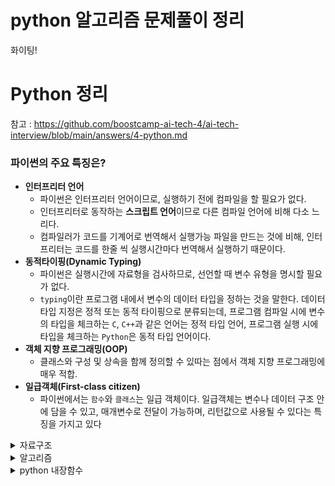 # python 알고리즘 문제풀이 정리

화이팅!

# Python 정리
참고 : https://github.com/boostcamp-ai-tech-4/ai-tech-interview/blob/main/answers/4-python.md

### 파이썬의 주요 특징은?
- **인터프리터 언어**
    - 파이썬은 인터프리터 언어이므로, 실행하기 전에 컴파일을 할 필요가 없다.
    - 인터프리터로 동작하는 **스크립트 언어**이므로 다른 컴파일 언어에 비해 다소 느리다.
    - 컴파일러가 코드를 기계어로 번역해서 실행가능 파일을 만드는 것에 비해, 인터프리터는 코드를 한줄 씩 실행시간마다 번역해서 실행하기 때문이다.
- **동적타이핑(Dynamic Typing)**
    - 파이썬은 실행시간에 자료형을 검사하므로, 선언할 때 변수 유형을 명시할 필요가 없다.
    - `typing`이란 프로그램 내에서 변수의 데이터 타입을 정하는 것을 말한다. 데이터 타입 지정은 정적 또는 동적 타이핑으로 분류되는데, 프로그램 컴파일 시에 변수의 타입을 체크하는 `C`, `C++`과 같은 언어는 정적 타입 언어, 프로그램 실행 시에 타입을 체크하는 `Python`은 동적 타입 언어이다.
- **객체 지향 프로그래밍(OOP)**
    - 클래스와 구성 및 상속을 함께 정의할 수 있따는 점에서 객체 지향 프로그래밍에 매우 적합.
- **일급객체(First-class citizen)**
    - 파이썬에서는 `함수`와 `클래스`는 일급 객체이다. 일급객체는 변수나 데이터 구조 안에 담을 수 있고, 매개변수로 전달이 가능하며, 리턴값으로 사용될 수 있다는 특징을 가지고 있다


<details>
    <summary>자료구조</summary>

- <details>
    <summary>dict</summary>

    ### dict 딕셔너리
    - key,value로 구성
    - dict() 나 {}로 만들 수 있다.
    - key 중복 불가, 순서 없음
    ```python
        tempDict = {1:0,2:1,3:0}
        for v in tempDict.values():#O(1)
            print(v)
        for k in tempDict.keys():#O(1)
            print(v)
        for k,v in tempDict.items():#O(1)
            print(k,v)
        for k in tempDict:
            print(k)# in 은 key를 기준으로 for문을 돈다. 순서는 보장할 수 없다.
        del tempDict[1]

    ```
    </details>

- <details>
    <summary>set</summary>

    ### set 집합
    - key 값만 존재
    - set()이나 {}로 만들 수 있다.
    - key 중복 불가, 순서없음
    ```python
        tempSet = {1,2,3}
    ```
    </details>

- <details>
    <summary>tuple</summary>

    ### tuple 튜플
    - tuple()이나 ()로 만들 수 있다.
    - 리스트와 비슷하지만 항목값을 변화할 수 없다. (프로그램이 실행되는 동안 값이 바뀌지 않길 원하는 경우 사용)
    - del 안됨 -> 항목값을 변화 시킬 수 없기 때문
    - 1개의 요소만을 가질 때는 요소 뒤에 콤마(1,)를 반드시 붙여야 한다
    - 중복가능, 순서있음
    ```python
        tempTuple = (1,2,3)
    ```
    </details>

- <details>
    <summary>graph</summary>

    ## 그래프 만들기
    ```python
    graph = {}
    root = -1
    for i,pnode in enumerate(graph_list):
        if pnode==-1:
            root = i
            continue
        if pnode in graph.keys():
            graph[pnode].append(i)
        else:
            graph[pnode] = [i]
    ```
    > 1. 부모 노드가 주어졌을 때 graph[pnode]가 이미 존재하면 append해주고 없으면 graph[pnode]=[i]로 설정해준다.
    > 2. root 노드가 0번노드가 아닐 수 도 있기 때문에 조심!
    > - 자식 노드가 주어졌을 때는 root를 찾고 간단히 자신의 key값에 자식들을 넣어주면 된다.
    </details>

- <details>
    <summary>트라이</summary>

    - 문자열에서의 검색을 빠르게 해주는 자료구조
    - 트리를 사용
    - depth i에 해당하는 node는 문자열의 i번째 문자 이다.
    - 시간복잡도는 O(len(문자열))이지만 공간복잡도는 늘어나게 된다.
    ![img](https://user-images.githubusercontent.com/48575872/142189934-38396598-f76e-468f-8862-21b33c000013.png)
    </details>

</details>



<details>
    <summary>알고리즘</summary>

- <details>
    <summary>dfs</summary>
    
    - 깊이우선탐색
    - 조합이나 공간 탐색을 할 때 자주 씀
    - 보통 재귀함수로 구현한다.

    ```python
    def dfs(I,J,depth):
        if depth==maxDepth:
            answer+=1
            return
        if canGo(I,J):
            dfs(newI,newJ,depth+1)
        else:
            return
    ```
    - backtracking이란?
     - 탐색을하다 노드가 조건을 만족시키지 않으면 자식 노드들을 탐색하지 않고 바로 다음 노드로 넘어가는 것 (가지치기)
     - N-queens 문제가 대표적임
    </details>

- <details>
    <summary>bfs</summary>

    - 너비우선탐색
    - 탐색을 할 때 조건을 만족하는 최소 깊이를 구하여라 등 끝까지 탐색해볼 필요없이 최소 만족하는 깊이 까지만 탐색할 때 자주쓴다.
    - deque를 활용
    
    ```python
    from collections import deque
    queue = deque()
    queue.append(item)

    while queue:
        item = queue.popleft()
        if check(item):
            answer+=1
            for i in range(4):
                if canGo(newItem):
                    queue.append(newItem)
    ```
    - queue에 push와 pop을 많이 해야하므로 시간복잡도와 메모리를 생각해야한다.
    - 종료조건을 잘 설정해 주어야 시간초과가 나지 않는다.

    </details>

- <details>
    <summary>DP</summary>

    - 시간조건에따라 DP인지 완전탐색인지 구분하는게 중요
    - 점화식을 통해 이전에 풀었던 문제가 다음 문제를 푸는데 활용이 된다면 DP이다.
    - 이전에 구했던 정답들을 DP배열에 저장해두고 다음문제를 풀 때 이전의 정답들을 다시 구하지 않고 DP배열에서 꺼내쓴다.
    - DP방법을 생각하는게 어렵고 코드는 복잡하지 않다.
    - 대표적인 문제로 피보나치 수열이 있다.
    - i1 = 1 , i2 = 1 , i3 = 2 : i(n) = i(n-1)+ i(n-2)
    - i(n)을 구할 때 i(n-1)과 i(n-2)를 저장해두지 않았다면 다시 재귀함수를 통해 그 값들을 구해야 할 것이다. 시간복잡도 : O(n-1)+O(n-1)
    - 하지만 i(n-1)과 i(n-2)를 DP배열에 저장해 두었다면 DP[n-1]+DP[n-1] = DP[n] 이되어 시간복잡도가 O(1)이 된다.
    </details>

- <details>
    <summary>최소신장트리(MST)</summary>

    최소신장트리 (MST, Minimum Spanning Tree)
    1. Kruskal
    >- 그래프 내에 적은 숫자의 간선만을 가지는 ‘희소 그래프(Sparse Graph)’의 경우 Kruskal 알고리즘이 적합
    2. Prim
    >- 그래프에 간선이 많이 존재하는 ‘밀집 그래프(Dense Graph)’ 의 경우는 Prim 알고리즘이 적합하다.

    https://gmlwjd9405.github.io/2018/08/29/algorithm-kruskal-mst.html

    ## Kruskal
    1. edge를 가중치 순으로 정렬한다.
    2. 작은 weight순으로 union_find()을 하여 union가능하면 weight++ 한다.

    ## Union_find()
    ### make_set(V)
    ```python
    for i in range(V):
        parent[i+1]=i+1
        rank[i+1]=0
    ```
    - 처음에 자기자신의 부모집합은 자신이기때문에 parent[]를 자기 자신으로 초기화 한다.
    - rank는 모두 0으로 초기화 한다.

    ### find(x)
    ```python
    if parent[x]==x:
        return x
    else:
        return find(parent[x])
    ```
    - find함수는 부모집합이 누구인지 알려준다.(즉, 부모집합이란 집합내에서 rank가 가장높은 node이다.)

    ### union(x,y)
    - 만약 그냥 parent[x] = y 라고 하면 find(x)함수로 부모를 찾는데 최악의 경우 O(N)만큼 걸린다.
    >- 최악의 경우 == 비대칭 트리, 연결리스트 상태

    - 해결법
    >1. Union by Rank
    >- 각 집합의 ‘rank’를, 더 큰 집합일수록 더 큰 rank를 가지도록 매긴다. 그리고 union 연산에서 언제나 더 작은 집합을 더 큰 집합에 합친다.
    >2. Path Compression
    >- Find(x)는 x에서 트리의 루트까지의 정점들을 차례대로 방문하는 형태로 구현한다. 경로 상의 모든 정점들을 모두 루트 정점을 바로 가리키게 한다.

    ### Union by Rank(x,y)
    ```python
    x = find(x)
    y = find(y)
    ```
    - 부모집합을 찾아 부모집합으로 비교를한다.
    ```python
    if x==y:
        return False
    ```
    - 같은 집합이면 union할 수 없음을 반환

    ```python
    if rank[x]>rank[y] : #x,y순서는 상관없음
        parent[y]=x
    else:
        parent[x]=y
        if rank[x]==rank[y]:
            rank[x]+=1
    return True
    ```
    - rank가 높은곳에 낮은 node를 union한다.
    - 만약 rank가 같다면 한쪽에 더해주고 더해준 쪽 rank를 +1해준다.
    - rank가 낮은곳에 union하게 되면 최악의 경우 tree가 한쪽으로 치우쳐 list의 형태처럼 된다. 이때 탐색을 진행하면 시간복잡도가 O(N)까지 증가해 효율성이 낮아진다.
    </details>

- <details>
    <summary>위상정렬</summary>
     
     - 만약 문제 조건에 먼저 풀어야 된다던가 먼저 지어야 되는 건물이 있다던가 "먼저"라는 단어가 나오고 순서를 지켜야 한다면 대부분 위상정렬 문제이다.
     - indegree활용 (부모의 갯수)

    ## 위상정렬
    - 위상정렬은 시작점이 존재해야하며, 사이클이 없는 유방향 그래프에서 탐색을 할 때 사용
    - 위상정렬은 답이 여러개가 될 수 있다.

    0. 간선을 탐색하며 자기 자신에게 연결된 간선 수 만큼 indegree+를 해준다.(먼저 수행되야하는 node의 갯수)
    1. indegree가 0인 node를 queue에 저장한다.(heapq사용, 문제에서 먼저 풀 수 있는건 먼저 풀어야 한다는 조건이 있기 때문)
    2. queue에서 차례로 node를 꺼내면서 그 node에 연결된 간선을 제거한다.(연결된 node의 indegree--)
    3. 만약 새롭게 indegree가 0이된 node가 있으면 queue에 넣는다.
    4. queue가 빌 때까지 2,3번을 반복한다.
    - 결과 : queue에서 꺼낸 순서

    </details>

- <details>
    <summary>이분탐색</summary>

    - 정렬되어 있는 list에서 특정 값이 어디에 있는지 빨리 찾고 싶을 때 이분탐색을 활용
    - start, end, mid를 활용

    1. start< end 일 때 까지 반복
    2. 만약 plist에 있는 숫자중 n보다 작거나 같은 수 중 가장 큰 값을 찾고 싶다면
    3. start = 0, end = len(plist), mid = (start+end)//2
    4. plist[mid]>n -> find(f,mid-1,n,plist)
    5. plist[mid]<=n -> find(mid+1,e,n,plist)

    ```python
    def find(f,e,n,plist):
    mid = (f+e)//2
    if f>e:
        return plist[e]
    if plist[mid]>n:
        return find(f,mid-1,n,plist)
    else:
        return find(mid+1,e,n,plist)
    ```

    </details>



</details>



<details>
    <summary>python 내장함수</summary>

- <details>
    <summary>heapq</summary>

    ### heapq
    - heappush할 때 오름차순으로 list를 구성한다.
    ```python
        import heapq
        heapq.heapify(lst)
        #list to heapq
        heapq.heappush(lst, value)
        heapq.heappop(lst)
    ```
    - 시간복잡도
     - heapify O(N) -> 정렬후 pop해서 참조할 경우 유리,index로 참조불가능
     - list.sort() O(NlogN) -> 정렬후 index로 참조가능
    </details>

- <details>
    <summary>deque</summary>

    ### deque
    - 앞,뒤 모두 push 와 pop이 가능하다.
    ```python
    from collections import deque
    deq = deque()
    # Add element to the start
    deq.appendleft(10)
    # Add element to the end
    deq.append(0)
    # Pop element from the start
    deq.popleft()
    # Pop element from the end
    deq.pop()
    ```
    </details>

- <details>
    <summary>re (string에서 숫자 추출)</summary>

    ### string에서 숫자 추출
    ```python
    import re
    string = 'aaa1234, ^&*2233pp'
    numbers = re.sub(r'[^0-9]', '', string)
    #12342233
    ```
    </details>

- <details>
    <summary>itertools 순열,조합</summary>

    ## python 순열, 조합
    ```python
    items = ['1', '2', '3', '4', '5'] 
    from itertools import permutations 
    list(permutations(items, 2)) 
    # [('1', '2'), ('1', '3'), ('1', '4'), ('1', '5'), ('2', '1'), ('2', '3'), ('2', '4'), ('2', '5'), ('3', '1'), ('3', '2'), ('3', '4'), ('3', '5'), ('4', '1'), ('4', '2'), ('4', '3'), ('4', '5'), ('5', '1'), ('5', '2'), ('5', '3'), ('5', '4')] 
    from itertools import combinations 
    list(combinations(items, 2))
    # [('1', '2'), ('1', '3'), ('1', '4'), ('1', '5'), ('2', '3'), ('2', '4'), ('2', '5'), ('3', '4'), ('3', '5'), ('4', '5')]
    ```
    </details>

- <details>
    <summary>counter</summary>

    - dict형
    - 각 key값이 몇번 나왔는지 cnt를 value로 함
    - 생성시 시간복잡도 O(n)
    ```python
    from collections import Counter
    Counter("hello")
    #{'h':1,'e':1,'l':2,'o':1}
    ```
    </details>
</detail>